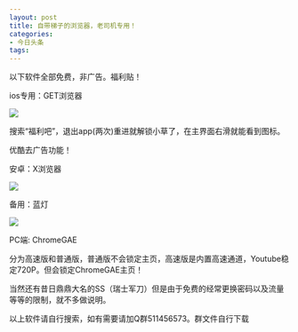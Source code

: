 ```yaml
---
layout: post
title: 自带梯子的浏览器，老司机专用！
categories:
- 今日头条
tags:
---
```

以下软件全部免费，非广告。福利贴！

ios专用：GET浏览器

![](http://p9.pstatp.com/large/96c0000262b75dc3442)

搜索“福利吧”，退出app(两次)重进就解锁小草了，在主界面右滑就能看到图标。

优酷去广告功能！

安卓：X浏览器

![](http://p3.pstatp.com/large/96e0001a354a9589c7c)

备用：蓝灯

![](http://p3.pstatp.com/large/96e0001a37e8de7e323)

PC端: ChromeGAE

分为高速版和普通版，普通版不会锁定主页，高速版是内置高速通道，Youtube稳定720P。但会锁定ChromeGAE主页！

当然还有昔日鼎鼎大名的SS（瑞士军刀）但是由于免费的经常更换密码以及流量等等的限制，就不多做说明。

以上软件请自行搜索，如有需要请加Q群511456573。群文件自行下载
